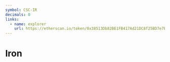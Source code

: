 ```yaml
---
symbol: CSC-IR
decimals: 0
links:
  - name: explorer
    url: https://etherscan.io/token/0x38513Db82BE1FB417Ad21DC8f25BD7e7Eb03b561
---
```


# Iron
